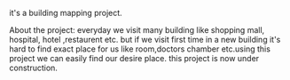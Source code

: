 it's a building mapping project.

About the project:
 everyday we visit many building like shopping mall, hospital, hotel ,restaurent etc. but if we visit first time in a new building it's hard to find exact place 
 for us like room,doctors chamber etc.using this project we can easily find our desire place. this project is now under construction.
 
 
 
 
 